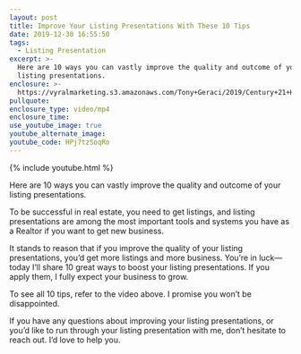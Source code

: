 ```yaml
---
layout: post
title: Improve Your Listing Presentations With These 10 Tips
date: 2019-12-30 16:55:50
tags:
  - Listing Presentation
excerpt: >-
  Here are 10 ways you can vastly improve the quality and outcome of your
  listing presentations.
enclosure: >-
  https://vyralmarketing.s3.amazonaws.com/Tony+Geraci/2019/Century+21+HomeStar+_+10+Ways+to+Improve+Your+Listing+Presentation.mp4
pullquote:
enclosure_type: video/mp4
enclosure_time:
use_youtube_image: true
youtube_alternate_image:
youtube_code: HPj7tzSoqRo
---
```


{% include youtube.html %}

Here are 10 ways you can vastly improve the quality and outcome of your listing presentations.

To be successful in real estate, you need to get listings, and listing presentations are among the most important tools and systems you have as a Realtor if you want to get new business.

It stands to reason that if you improve the quality of your listing presentations, you’d get more listings and more business. You’re in luck—today I’ll share 10 great ways to boost your listing presentations. If you apply them, I fully expect your business to grow.

To see all 10 tips, refer to the video above. I promise you won’t be disappointed.

If you have any questions about improving your listing presentations, or you’d like to run through your listing presentation with me, don’t hesitate to reach out. I’d love to help you.